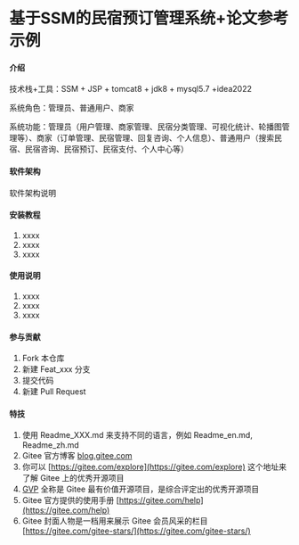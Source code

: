 # 基于SSM的民宿预订管理系统+论文参考示例

#### 介绍
技术栈+工具：SSM + JSP + tomcat8 + jdk8 + mysql5.7 +idea2022

系统角色：管理员、普通用户、商家

系统功能：管理员（用户管理、商家管理、民宿分类管理、可视化统计、轮播图管理等）、商家（订单管理、民宿管理、回复咨询、个人信息）、普通用户（搜索民宿、民宿咨询、民宿预订、民宿支付、个人中心等）

#### 软件架构
软件架构说明


#### 安装教程

1.  xxxx
2.  xxxx
3.  xxxx

#### 使用说明

1.  xxxx
2.  xxxx
3.  xxxx

#### 参与贡献

1.  Fork 本仓库
2.  新建 Feat_xxx 分支
3.  提交代码
4.  新建 Pull Request


#### 特技

1.  使用 Readme\_XXX.md 来支持不同的语言，例如 Readme\_en.md, Readme\_zh.md
2.  Gitee 官方博客 [blog.gitee.com](https://blog.gitee.com)
3.  你可以 [https://gitee.com/explore](https://gitee.com/explore) 这个地址来了解 Gitee 上的优秀开源项目
4.  [GVP](https://gitee.com/gvp) 全称是 Gitee 最有价值开源项目，是综合评定出的优秀开源项目
5.  Gitee 官方提供的使用手册 [https://gitee.com/help](https://gitee.com/help)
6.  Gitee 封面人物是一档用来展示 Gitee 会员风采的栏目 [https://gitee.com/gitee-stars/](https://gitee.com/gitee-stars/)
